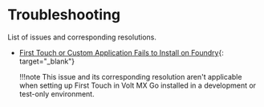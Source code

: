 # Troubleshooting

List of issues and corresponding resolutions. 

- [First Touch or Custom Application Fails to Install on Foundry](https://support.hcltechsw.com/csm?id=kb_article&sysparm_article=KB0106427){: target="_blank"}

    !!!note
        This issue and its corresponding resolution aren't applicable when setting up First Touch in Volt MX Go installed in a development or test-only environment.   